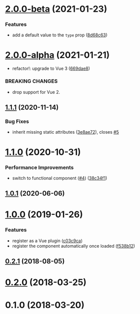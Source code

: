# [2.0.0-beta](https://github.com/fengyuanchen/vue-feather/compare/v2.0.0-alpha...v2.0.0-beta) (2021-01-23)


### Features

* add a default value to the `type` prop ([8d68c63](https://github.com/fengyuanchen/vue-feather/commit/8d68c6361aee33ced6acce8588b13343be611bd2))



# [2.0.0-alpha](https://github.com/fengyuanchen/vue-feather/compare/v1.1.1...v2.0.0-alpha) (2021-01-21)


* refactor!: upgrade to Vue 3 ([669dae8](https://github.com/fengyuanchen/vue-feather/commit/669dae8e5c9d897618280b4de1c78e767c44d020))


### BREAKING CHANGES

* drop support for Vue 2.



## [1.1.1](https://github.com/fengyuanchen/vue-feather/compare/v1.1.0...v1.1.1) (2020-11-14)


### Bug Fixes

* inherit missing static attributes ([3e8ae72](https://github.com/fengyuanchen/vue-feather/commit/3e8ae72bb18fc2cc7b5c8ea5c6f815cf1b6afd26)), closes [#5](https://github.com/fengyuanchen/vue-feather/issues/5)



# [1.1.0](https://github.com/fengyuanchen/vue-feather/compare/v1.0.1...v1.1.0) (2020-10-31)


### Performance Improvements

* switch to functional component ([#4](https://github.com/fengyuanchen/vue-feather/issues/4)) ([38c34f1](https://github.com/fengyuanchen/vue-feather/commit/38c34f1316c561098d1b4bb26c9e455fc506991a))



## [1.0.1](https://github.com/fengyuanchen/vue-feather/compare/v1.0.0...v1.0.1) (2020-06-06)



# [1.0.0](https://github.com/fengyuanchen/vue-feather/compare/v0.2.1...v1.0.0) (2019-01-26)


### Features

* register as a Vue plugin ([c03c9ca](https://github.com/fengyuanchen/vue-feather/commit/c03c9ca6bb71a9b5c96debddfb46343b101a5e90))
* register the component automatically once loaded ([f538b12](https://github.com/fengyuanchen/vue-feather/commit/f538b12e67670fa34868fb8e10676f054b16dd11))



## [0.2.1](https://github.com/fengyuanchen/vue-feather/compare/v0.2.0...v0.2.1) (2018-08-05)



# [0.2.0](https://github.com/fengyuanchen/vue-feather/compare/v0.1.0...v0.2.0) (2018-03-25)



# 0.1.0 (2018-03-20)



